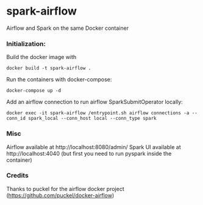 # spark-airflow
Airflow and Spark on the same Docker container

### Initialization: 
Build the docker image with
    
    docker build -t spark-airflow .
    
Run the containers with docker-compose:
    
    docker-compose up -d

Add an airflow connection to run airflow SparkSubmitOperator locally:

    docker exec -it spark-airflow /entrypoint.sh airflow connections -a --conn_id spark_local --conn_host local --conn_type spark

### Misc
Airflow available at http://localhost:8080/admin/
Spark UI available at http://localhost:4040 (but first you need to run pyspark inside the container)

### Credits
Thanks to puckel for the airflow docker project (https://github.com/puckel/docker-airflow)